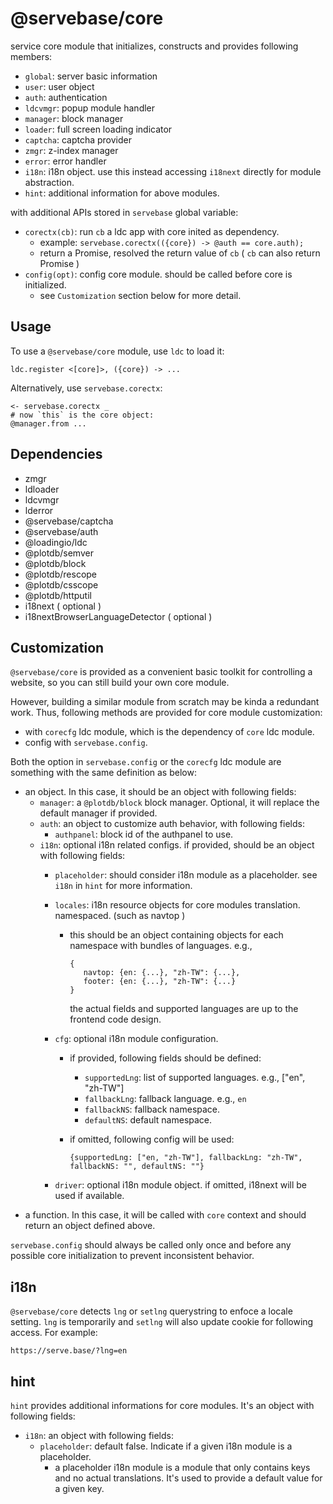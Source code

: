 # @servebase/core

service core module that initializes, constructs and provides following members:

 - `global`: server basic information
 - `user`: user object
 - `auth`: authentication
 - `ldcvmgr`: popup module handler
 - `manager`: block manager
 - `loader`: full screen loading indicator
 - `captcha`: captcha provider
 - `zmgr`: z-index manager
 - `error`: error handler
 - `i18n`: i18n object. use this instead accessing `i18next` directly for module abstraction.
 - `hint`: additional information for above modules.

with additional APIs stored in `servebase` global variable:

 - `corectx(cb)`: run `cb` a ldc app with core inited as dependency.
   - example: `servebase.corectx(({core}) -> @auth == core.auth);`
   - return a Promise, resolved the return value of `cb` ( `cb` can also return Promise )
 - `config(opt)`: config core module. should be called before core is initialized.
   - see `Customization` section below for more detail.


## Usage

To use a `@servebase/core` module, use `ldc` to load it:

    ldc.register <[core]>, ({core}) -> ...


Alternatively, use `servebase.corectx`:

    <- servebase.corectx _
    # now `this` is the core object:
    @manager.from ...


## Dependencies

 - zmgr
 - ldloader
 - ldcvmgr
 - lderror
 - @servebase/captcha
 - @servebase/auth
 - @loadingio/ldc
 - @plotdb/semver
 - @plotdb/block
 - @plotdb/rescope
 - @plotdb/csscope
 - @plotdb/httputil
 - i18next ( optional )
 - i18nextBrowserLanguageDetector ( optional )


## Customization

`@servebase/core` is provided as a convenient basic toolkit for controlling a website, so you can still build your own core module.

However, building a similar module from scratch may be kinda a redundant work. Thus, following methods are provided for core module customization:

 - with `corecfg` ldc module, which is the dependency of `core` ldc module.
 - config with `servebase.config`.

Both the option in `servebase.config` or the `corecfg` ldc module are something with the same definition as below:

 - an object. In this case, it should be an object with following fields:
   - `manager`: a `@plotdb/block` block manager. Optional, it will replace the default manager if provided.
   - `auth`: an object to customize auth behavior, with following fields:
     - `authpanel`: block id of the authpanel to use.
   - `i18n`: optional i18n related configs. if provided, should be an object with following fields:
     - `placeholder`: should consider i18n module as a placeholder. see `i18n` in `hint` for more information.
     - `locales`: i18n resource objects for core modules translation. namespaced. (such as navtop )
       - this should be an object containing objects for each namespace with bundles of languages. e.g.,

             {
                navtop: {en: {...}, "zh-TW": {...},
                footer: {en: {...}, "zh-TW": {...}
             }

         the actual fields and supported languages are up to the frontend code design.


     - `cfg`: optional i18n module configuration.
       - if provided, following fields should be defined:
         - `supportedLng`: list of supported languages. e.g.,  ["en", "zh-TW"]
         - `fallbackLng`: fallback language. e.g.,  `en`
         - `fallbackNS`: fallback namespace.
         - `defaultNS`: default namespace.
       - if omitted, following config will be used:

             {supportedLng: ["en, "zh-TW"], fallbackLng: "zh-TW", fallbackNS: "", defaultNS: ""}

     - `driver`: optional i18n module object. if omitted, i18next will be used if available.
 - a function. In this case, it will be called with `core` context and should return an object defined above.

`servebase.config` should always be called only once and before any possible core initialization to prevent inconsistent behavior.


## i18n

`@servebase/core` detects `lng` or `setlng` querystring to enfoce a locale setting. `lng` is temporarily and `setlng` will also update cookie for following access. For example:

    https://serve.base/?lng=en


## hint

`hint` provides additional informations for core modules. It's an object with following fields:

 - `i18n`: an object with following fields:
   - `placeholder`: default false. Indicate if a given i18n module is a placeholder.
     - a placeholder i18n module is a module that only contains keys and no actual translations.
       It's used to provide a default value for a given key.
